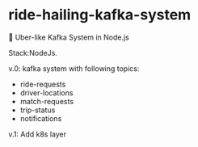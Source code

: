 # ride-hailing-kafka-system
🚕 Uber-like Kafka System in Node.js

Stack:NodeJs.

v.0: kafka system with following topics:

- ride-requests
- driver-locations
- match-requests
- trip-status
- notifications

v.1: Add k8s layer

